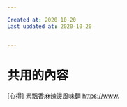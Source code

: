 ```yaml
---

Created at: 2020-10-20
Last updated at: 2020-10-20


---
```


# 共用的內容


\[心得\] 素飄香麻辣燙風味麵
<https://>[www.](http://www.ptt.cc/bbs/Instant_Food/M.1589719391.A.F3C.html)

